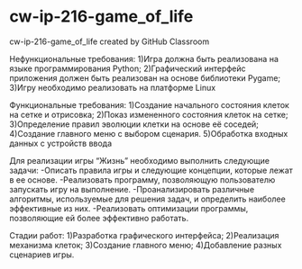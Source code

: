# cw-ip-216-game_of_life
cw-ip-216-game_of_life created by GitHub Classroom

Нефункциональные требования:
  1)Игра должна быть реализована на языке программирования Python;
  2)Графический интерфейс приложения должен быть реализован на основе библиотеки Pygame;
  3)Игру необходимо реализовать на платформе Linux

Функциональные требования:
  1)Создание начального состояния клеток на сетке и отрисовка;
  2)Показ измененного состояния клеток на сетке;
  3)Определение правил эволюции клетки на основе её соседей;
  4)Создание главного меню с выбором сценария.
  5)Обработка входных данных с устройств ввода

Для реализации игры “Жизнь” необходимо выполнить следующие задачи:
  -Описать правила игры и следующие концепции, которые лежат в ее основе.
  -Реализовать программу, позволяющую пользователю запускать игру на выполнение.
  -Проанализировать различные алгоритмы, используемые для решения задач, и определить наиболее эффективные из них.
  -Реализовать оптимизации программы, позволяющие ей более эффективно работать.

Стадии работ:
  1)Разработка графического интерфейса;
  2)Реализация механизма клеток;
  3)Создание главного меню;
  4)Добавление разных сценариев игры.
